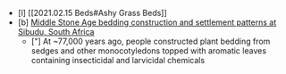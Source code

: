 - [l] [[2021.02.15 Beds#Ashy Grass Beds]]
- [b] [Middle Stone Age bedding construction and settlement patterns at Sibudu, South Africa](https://pubmed.ncbi.nlm.nih.gov/22158814/)
	- ["] At ~77,000 years ago, people constructed plant bedding from sedges and other monocotyledons topped with aromatic leaves containing insecticidal and larvicidal chemicals
